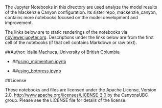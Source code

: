 The Jupyter Notebooks in this directory are used analyze the model results of the Mackenzie Canyon configuration. Its sister repo, mackenzie_canyon, contains more notebooks focused on the model development and improvement.

The links below are to static renderings of the notebooks via
[nbviewer.jupyter.org](http://nbviewer.jupyter.org/).
Descriptions under the links below are from the first cell of the notebooks
(if that cell contains Markdown or raw text).

##Author: Idalia Machuca, University of British Columbia

* ##[using_momentum.ipynb](http://nbviewer.jupyter.org/urls/bitbucket.org/CanyonsUBC/analysis_mackenzie_canyon/raw/tip/notebooks/form_drag/using_momentum.ipynb)  
    
* ##[using_botpress.ipynb](http://nbviewer.jupyter.org/urls/bitbucket.org/CanyonsUBC/analysis_mackenzie_canyon/raw/tip/notebooks/form_drag/using_botpress.ipynb)  
    

##License

These notebooks and files are licensed under the Apache License, Version 2.0.
http://www.apache.org/licenses/LICENSE-2.0 by the CanyonsUBC group.
Please see the LICENSE file for details of the license.
